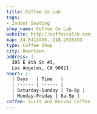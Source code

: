 ```yaml
---
title: Coffee Co Lab
tags:
- Indoor Seating
shop_name: Coffee Co Lab
website: http://coffeecolab.com
map: 34.0413495,-118.2535193
type: Coffee Shop
city: Downtown
address: |-
  305 E 8th St #3,
  Los Angeles, CA 90021
hours: |-
  | Days   | Time   |
  | ------ | ------ |
  | Saturday-Sunday | 7a-6p |
  | Monday-Friday | 8a-5p |
coffee: Suits and Knives Coffee
---
```


